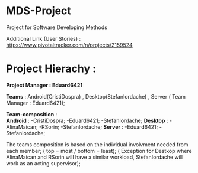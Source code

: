 # MDS-Project
Project for Software Developing Methods

Additional Link (User Stories) : https://www.pivotaltracker.com/n/projects/2159524



# Project Hierachy :

**Project Manager : Eduard6421**


**Teams**             :   Android(CristiDospra)    ,        Desktop(StefanIordache)      ,        Server  ( Team Manager : Eduard6421);


**Team-composition**  :   
                     **Android** : 
                              -CristiDospra;
                              -Eduard6421;
                              -StefanIordache;
                     **Desktop** :
                              -AlinaMaican;
                              -RSorin;
                              -StefanIordache;
                     **Server**  : 
                              -Eduard6421;
                              -StefanIordache;
                              
The teams composition is based on the individual involvment needed from each member; ( top = most / bottom = least); ( Exception for Destkop where AlinaMaican and RSorin will have a similar workload, StefanIordache will work as an acting supervisor);
